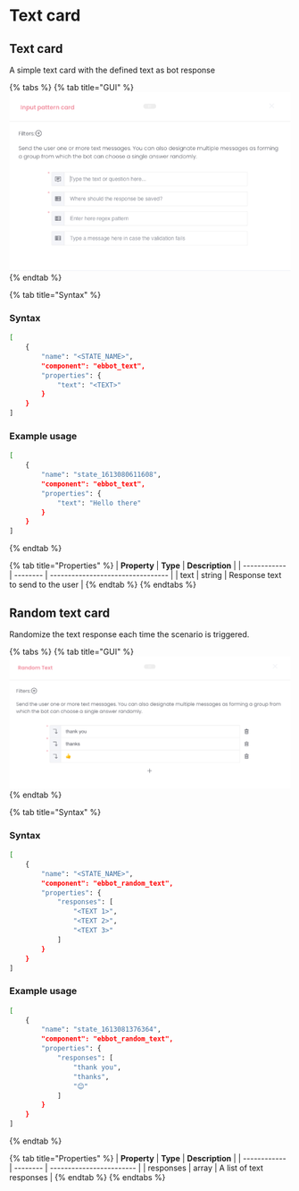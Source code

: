 # Text card

## Text card

A simple text card with the defined text as bot response

{% tabs %}
{% tab title="GUI" %}
![](<../../.gitbook/assets/image (88).png>)
{% endtab %}

{% tab title="Syntax" %}
### Syntax

```bash
[
	{
		"name": "<STATE_NAME>",
		"component": "ebbot_text",
		"properties": {
			"text": "<TEXT>"
		}
	}
]
```

### Example usage

```bash
[
	{
		"name": "state_1613080611608",
		"component": "ebbot_text",
		"properties": {
			"text": "Hello there"
		}
	}
]
```
{% endtab %}

{% tab title="Properties" %}
| **Property** | **Type** | **Description**                   |
| ------------ | -------- | --------------------------------- |
| text         | string   | Response text to send to the user |
{% endtab %}
{% endtabs %}

## Random text card

Randomize the text response each time the scenario is triggered.&#x20;

{% tabs %}
{% tab title="GUI" %}
![](<../../.gitbook/assets/image (60).png>)
{% endtab %}

{% tab title="Syntax" %}
### Syntax

```bash
[
	{
		"name": "<STATE_NAME>",
		"component": "ebbot_random_text",
		"properties": {
			"responses": [
				"<TEXT 1>",
				"<TEXT 2>",
				"<TEXT 3>"
			]
		}
	}
]
```

### Example usage

```bash
[
	{
		"name": "state_1613081376364",
		"component": "ebbot_random_text",
		"properties": {
			"responses": [
				"thank you",
				"thanks",
				"😊"
			]
		}
	}
]
```
{% endtab %}

{% tab title="Properties" %}
| **Property** | **Type** | **Description**          |
| ------------ | -------- | ------------------------ |
| responses    | array    | A list of text responses |
{% endtab %}
{% endtabs %}



